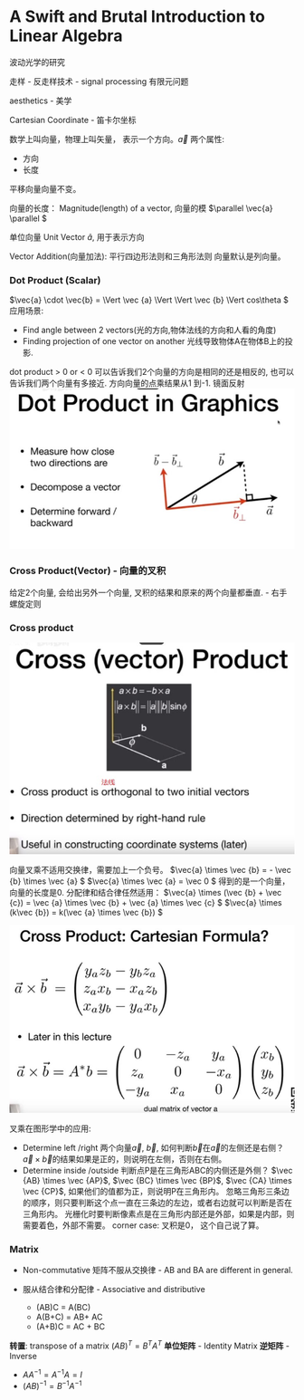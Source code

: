 # A Swift and Brutal Introduction to Linear Algebra
波动光学的研究

走样 - 反走样技术 - signal processing
有限元问题

aesthetics - 美学

Cartesian Coordinate - 笛卡尔坐标

数学上叫向量，物理上叫矢量， 表示一个方向。$\vec{a}$ 两个属性: 
   - 方向
   - 长度

平移向量向量不变。 

向量的长度： Magnitude(length) of a vector, 向量的模 $\parallel \vec{a} \parallel $

单位向量 Unit Vector $\hat a$, 用于表示方向

Vector Addition(向量加法):
    平行四边形法则和三角形法则
向量默认是列向量。
### Dot Product (Scalar) 

$\vec{a} \cdot \vec{b} = \Vert \vec {a} \Vert \Vert \vec {b} \Vert cos\theta $
应用场景:
  - Find angle between 2 vectors(光的方向,物体法线的方向和人看的角度)
  - Finding projection of one vector on another 光线导致物体A在物体B上的投影.

dot product > 0 or < 0 可以告诉我们2个向量的方向是相同的还是相反的, 也可以告诉我们两个向量有多接近. 方向向量的点乘结果从1 到-1. 
镜面反射
![](images/projection.jpg)
### Cross Product(Vector) - 向量的叉积

给定2个向量, 会给出另外一个向量, 叉积的结果和原来的两个向量都垂直. - 右手螺旋定则

### Cross product
![](images/cross-product.jpg)

向量叉乘不适用交换律，需要加上一个负号。
$\vec{a} \times \vec {b} = - \vec {b} \times \vec {a} $
$\vec{a} \times \vec {a} = \vec 0 $ 得到的是一个向量，向量的长度是0.
分配律和结合律任然适用：
$\vec{a} \times (\vec {b}  + \vec {c}) = \vec {a} \times \vec {b} + \vec {a} \times \vec {c} $
$\vec{a} \times (k\vec {b}) = k(\vec {a} \times \vec {b}) $

![](images/cross-product-matrix.jpg)

叉乘在图形学中的应用:
- Determine left /right
  两个向量$\vec a$, $\vec b$, 如何判断$\vec b$在$\vec a$的左侧还是右侧？ 
$\vec a \times \vec b$的结果如果是正的，则说明在左侧，否则在右侧。 
- Determine inside /outside
判断点P是在三角形ABC的内侧还是外侧？ 
$\vec {AB} \times \vec {AP}$, $\vec {BC} \times \vec {BP}$, $\vec {CA} \times \vec {CP}$, 如果他们的值都为正，则说明P在三角形内。
忽略三角形三条边的顺序，则只要判断这个点一直在三条边的左边，或者右边就可以判断是否在三角形内。 
光栅化时要判断像素点是在三角形内部还是外部，如果是内部，则需要着色，外部不需要。 
corner case: 叉积是0， 这个自己说了算。
### Matrix
- Non-commutative
矩阵不服从交换律 - AB and BA are different in general. 

- 服从结合律和分配律 - Associative and distributive
   - (AB)C = A(BC)
   - A(B+C) = AB+ AC
   - (A+B)C = AC + BC

**转置**: transpose of a matrix
$(AB)^T = B^T A^T$
**单位矩阵** - Identity Matrix
**逆矩阵** - Inverse
  - $AA^{-1} = A^{-1}A = I$
  - $(AB)^{-1} = B^{-1}A^{-1}$

